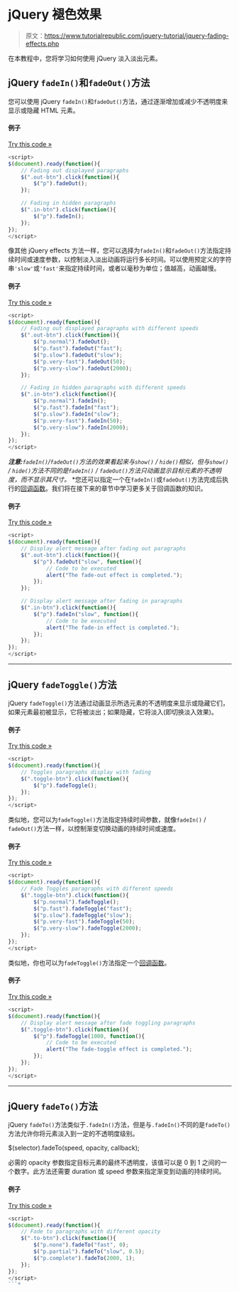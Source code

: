 # jQuery 褪色效果

> 原文：<https://www.tutorialrepublic.com/jquery-tutorial/jquery-fading-effects.php>

在本教程中，您将学习如何使用 jQuery 淡入淡出元素。

## jQuery `fadeIn()`和`fadeOut()`方法

您可以使用 jQuery `fadeIn()`和`fadeOut()`方法，通过逐渐增加或减少不透明度来显示或隐藏 HTML 元素。

#### 例子

[Try this code »](../codelab.php?topic=jquery&file=fade-in-and-out-effects "Try this code using online Editor")

```js
<script>
$(document).ready(function(){
    // Fading out displayed paragraphs
    $(".out-btn").click(function(){
        $("p").fadeOut();
    });

    // Fading in hidden paragraphs
    $(".in-btn").click(function(){
        $("p").fadeIn();
    });
});
</script>
```

像其他 jQuery effects 方法一样，您可以选择为`fadeIn()`和`fadeOut()`方法指定持续时间或速度参数，以控制淡入淡出动画将运行多长时间。可以使用预定义的字符串`'slow'`或`'fast'`来指定持续时间，或者以毫秒为单位；值越高，动画越慢。

#### 例子

[Try this code »](../codelab.php?topic=jquery&file=set-the-duration-of-fade-in-and-out-effects "Try this code using online Editor")

```js
<script>
$(document).ready(function(){
    // Fading out displayed paragraphs with different speeds
    $(".out-btn").click(function(){
        $("p.normal").fadeOut();
        $("p.fast").fadeOut("fast");
        $("p.slow").fadeOut("slow");
        $("p.very-fast").fadeOut(50);
        $("p.very-slow").fadeOut(2000);
    });

    // Fading in hidden paragraphs with different speeds
    $(".in-btn").click(function(){
        $("p.normal").fadeIn();
        $("p.fast").fadeIn("fast");
        $("p.slow").fadeIn("slow");
        $("p.very-fast").fadeIn(50);
        $("p.very-slow").fadeIn(2000);
    });
});
</script>
```

 ***注意:**`fadeIn()`/`fadeOut()`方法的效果看起来与`show()` / `hide()`相似，但与`show()` / `hide()`方法不同的是`fadeIn()` / `fadeOut()`方法只动画显示目标元素的不透明度，而不显示其尺寸。*  *您还可以指定一个在`fadeIn()`或`fadeOut()`方法完成后执行的[回调函数](jquery-callback.php)。我们将在接下来的章节中学习更多关于回调函数的知识。

#### 例子

[Try this code »](../codelab.php?topic=jquery&file=fade-in-and-out-effects-with-callback-function "Try this code using online Editor")

```js
<script>
$(document).ready(function(){
    // Display alert message after fading out paragraphs
    $(".out-btn").click(function(){
        $("p").fadeOut("slow", function(){
            // Code to be executed
            alert("The fade-out effect is completed.");
        });
    });

    // Display alert message after fading in paragraphs
    $(".in-btn").click(function(){
        $("p").fadeIn("slow", function(){
            // Code to be executed
            alert("The fade-in effect is completed.");
        });
    });
});
</script>
```

* * *

## jQuery `fadeToggle()`方法

jQuery `fadeToggle()`方法通过动画显示所选元素的不透明度来显示或隐藏它们，如果元素最初被显示，它将被淡出；如果隐藏，它将淡入(即切换淡入效果)。

#### 例子

[Try this code »](../codelab.php?topic=jquery&file=fade-toggle-effect "Try this code using online Editor")

```js
<script>
$(document).ready(function(){
    // Toggles paragraphs display with fading
    $(".toggle-btn").click(function(){
        $("p").fadeToggle();
    });
});
</script>
```

类似地，您可以为`fadeToggle()`方法指定持续时间参数，就像`fadeIn()` / `fadeOut()`方法一样，以控制渐变切换动画的持续时间或速度。

#### 例子

[Try this code »](../codelab.php?topic=jquery&file=set-the-duration-of-fade-toggle-effect "Try this code using online Editor")

```js
<script>
$(document).ready(function(){
    // Fade Toggles paragraphs with different speeds
    $(".toggle-btn").click(function(){
        $("p.normal").fadeToggle();
        $("p.fast").fadeToggle("fast");
        $("p.slow").fadeToggle("slow");
        $("p.very-fast").fadeToggle(50);
        $("p.very-slow").fadeToggle(2000);
    });
});
</script>
```

类似地，你也可以为`fadeToggle()`方法指定一个[回调函数](jquery-callback.php)。

#### 例子

[Try this code »](../codelab.php?topic=jquery&file=fade-toggle-effect-with-callback-function "Try this code using online Editor")

```js
<script>
$(document).ready(function(){
    // Display alert message after fade toggling paragraphs
    $(".toggle-btn").click(function(){
        $("p").fadeToggle(1000, function(){
            // Code to be executed
            alert("The fade-toggle effect is completed.");
        });
    });
});
</script>
```

* * *

## jQuery `fadeTo()`方法

jQuery `fadeTo()`方法类似于`.fadeIn()`方法，但是与`.fadeIn()`不同的是`fadeTo()`方法允许你将元素淡入到一定的不透明度级别。

$(selector).fadeTo(speed, opacity, callback);

必需的 opacity 参数指定目标元素的最终不透明度，该值可以是 0 到 1 之间的一个数字。此方法还需要 duration 或 speed 参数来指定渐变到动画的持续时间。

#### 例子

[Try this code »](../codelab.php?topic=jquery&file=fade-to-effect "Try this code using online Editor")

```js
<script>
$(document).ready(function(){
    // Fade to paragraphs with different opacity
    $(".to-btn").click(function(){
        $("p.none").fadeTo("fast", 0);
        $("p.partial").fadeTo("slow", 0.5);
        $("p.complete").fadeTo(2000, 1);
    });
});
</script>
```*